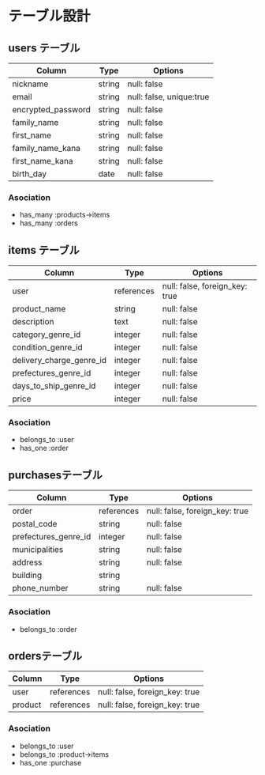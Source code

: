 # テーブル設計

## users テーブル

| Column              | Type   | Options                  |
| ------------------- | ------ | ------------------------ |
| nickname            | string | null: false              |
| email               | string | null: false, unique:true |
| encrypted_password  | string | null: false              |
| family_name         | string | null: false              |
| first_name          | string | null: false              |
| family_name_kana    | string | null: false              |
| first_name_kana     | string | null: false              |
| birth_day           | date   | null: false              |

### Asociation
- has_many :products→items
- has_many :orders

## items テーブル
| Column                   | Type       | Options                        |
| ------------------------ | ---------- | ------------------------------ |
| user                     | references | null: false, foreign_key: true |
| product_name             | string     | null: false                    |
| description              | text       | null: false                    |
| category_genre_id        | integer    | null: false                    |
| condition_genre_id       | integer    | null: false                    |
| delivery_charge_genre_id | integer    | null: false                    |
| prefectures_genre_id     | integer    | null: false                    |
| days_to_ship_genre_id    | integer    | null: false                    |
| price                    | integer    | null: false                    |

### Asociation
- belongs_to :user
- has_one :order

## purchasesテーブル
| Column               | Type       | Options                        |
| -------------------- | ---------- | ------------------------------ |
| order                | references | null: false, foreign_key: true |
| postal_code          | string     | null: false                    |
| prefectures_genre_id | integer    | null: false                    |
| municipalities       | string     | null: false                    |
| address              | string     | null: false                    |
| building             | string     |                                |
| phone_number         | string     | null: false                    |

### Asociation
- belongs_to :order

## ordersテーブル
| Column  | Type       | Options                        |
| ------- | ---------- | ------------------------------ |
| user    | references | null: false, foreign_key: true |
| product | references | null: false, foreign_key: true |

### Asociation
- belongs_to :user
- belongs_to :product→items
- has_one :purchase